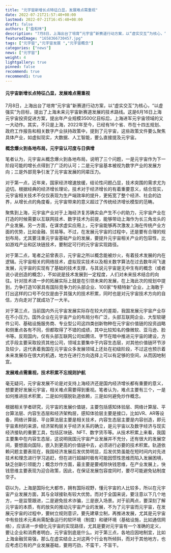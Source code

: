 ```yaml
---
title: "元宇宙新增长点特征凸显，发展难点需重视"
date: 2022-07-21T21:57:40+08:00
lastmod: 2022-07-21T16:45:40+08:00
draft: false
authors: ["盘和林"]
description: "7月8日，上海出台了培育“元宇宙”新赛道行动方案，以“虚实交互”为核心，“以虚强实”为目标，提出了上海未来元宇宙新赛道发展的技术路线。这是6月16日上海元宇宙投资促进方案，提出年产业规模3500亿目标后，上海进军元宇宙领域的又一大动作。"
featuredImage: "1658366730457.jpg"
tags: ["元宇宙","元宇宙发展 ","元宇宙概念"]
categories: ["news"]
news: ["元宇宙"]
weight: 4
lightgallery: true
pinned: false
recommend: true
recommend1: true
---
```


#### 元宇宙新增长点特征凸显，发展难点需重视

7月8日，上海出台了培育“元宇宙”新赛道行动方案，以“虚实交互”为核心，“以虚强实”为目标，提出了上海未来元宇宙新赛道发展的技术路线。这是6月16日上海元宇宙投资促进方案，提出年产业规模3500亿目标后，上海进军元宇宙领域的又一大动作。其实，不只是上海，2022年至今，已经有16个省、市在十四五规划、政府工作报告和相关数字产业扶持政策中，提到了元宇宙，这些政策文件要么聚焦具体产业，如虚拟现实，大数据、人工智能，要么直接提及元宇宙。

**概念爆火到各地布局，元宇宙认可度与日俱增**

笔者认为，元宇宙从概念爆火到各地布局，说明了三个问题，一是元宇宙作为下一阶段可能的增长点得到了广泛的认可；二是元宇宙基本被视为数字产业的发展方向；三是外部竞争引发了元宇宙发展的同辈压力。

对于第一点，近年来，国家经济增速放缓，结论性问题凸显，技术突围的需求尤为迫切。根据经典的经济增长理论，技术对于经济增长的有着重要意义，结合现实，元宇宙相关技术不仅仅表现为生产端效率的提升，更拓宽了整个经济、社会的边界，从增长点的角度看，元宇宙带来的意义超过了传统经济增长模型的范畴。

聚焦到上海，元宇宙产业对于上海经济复苏确实会产生不小的助力，元宇宙产业在打造的时候需要以互联网技术、数字技术为前提，能够带动上海作为长三角龙头的产业发展。另一方面，在谋求虚实应用上，元宇宙能够再次激发上海在传统产业方面的优势，比如金融、贸易等。不过，在发展元宇宙的过程中，还是要有合理的规划布局，尤其要注重元宇宙基础产业的发展，要提升元宇宙相关产业的包容性，比如游戏产业和区块链技术，要制定可行的元宇宙实现路径。

对于第二点，笔者之前曾表示，元宇宙之所以概念能被炒火，有着技术发展的内在逻辑。元宇宙相关的网络技术，虚拟现实技术以及相关数字算法在过去数年间飞速发展，元宇宙的实现有了基础的技术支撑，与其说元宇宙是无中生有的概念（或者说小说创造的概念），不如说是技术发展到一定程度，人们对未来技术结合的向往。针对技术进一步的拓展实际上就是在引领未来的发展，在上海此次的规划中提到，力争打造10家具有国际竞争力的头部企业、100家“专精特新”企业，上海敢于打出这样的口号不仅仅是由于其强大的技术积累，同时也是对元宇宙技术方向的自信，方向走对了就成功了一大半。

对于第三点，当前国内外元宇宙发展实际存在较大的差距，我国发展元宇宙产业存在不小压力。国外企业在元宇宙产业的布局分布广泛，头部互联网企业、大型软硬件公司、基础设施服务商、专业型公司这四类创新物种在元宇宙价值链的投资战略和侧重点各有不同，但都取得了不错的成绩，其中比较知名的像微软、亚马逊、脸书等。反观国内，仅有头部互联网公司如腾讯、字节在暗中推进元宇宙的建设，方式手段主要采取投资其他公司，领域主要集中于内容生态层，对其他价值链环节涉及较少，这代表着我国在元宇宙众多发展领域上还处在初级阶段，不过这也预示着未来发展存在很大的机遇，地方在进行方向选择上可以有足够的空间，从而因地制宜。

**发展难点需重视，技术积累不忘规则护航**

毫无疑问，元宇宙发展不论是对支持上海经济还是国内经济增长都有重要的意义，想要更好发展元宇宙，相关难点需要得到重视。笔者认为，难点主要有三个，一是如何推进技术积累，二是如何摆脱轨道依赖，三是如何避免炒作概念。

根据相关学者研究，元宇宙的发展价值链，主要包括感知体验层、网络计算层、平台算法层、内容生态层和经济架构层，感知体验层主要是接口，比如VR、AR等设备，网络计算层、平台算法层主要是相关技术，内容生态层主要是内容创造，即元宇宙素材的来源，经济架构层关乎经济关系的确立，是元宇宙以及数字经济与现实经济接轨的重要工具，包括区块链、NFT、数字货币等。从技术积累上来看，我国主要集中在内容生态层，这说明我国元宇宙产业发展并不充分，还有很大的发展空间，要想面向国际，嵌入到更高的价值链中去，必须进行必要的技术积累。轨道依赖问题主要表现在，我国经济发展后发优势明显，后发优势虽能在短时间内对先进技术和理念进行学习追赶，但在进行超越时极有可能因惯性思维而陷入发展困境，缺乏创新引领能力；概念炒作方面，最主要是要戒除快钱思维，在产业发展上，快钱思维主要表现为迎合政策，因此，在保证发展包容度同时，要尽可能避免钻制度空子。

窃以为，上海是国际化大都市，拥有国际视野，懂元宇宙的人比较多，所以在元宇宙产业发展方面，其与全球接轨有较大优势。而对于全国来说，要注意以下几个地方，一是监管跟进，二是避免技术诈骗，三是嵌入场景。对于前两点，要深刻了解元宇宙的本质，有的放矢的推动元宇宙产业的发展，不为了元宇宙而元宇宙，在发展元宇宙的过程中，要树立规则意识，要先建章立制，再推进发展，尤其是元宇宙中有些技术元素尚需配备运行的软环境（制度）和硬环境（基础设施，比如通信网络），应该进一步细化元宇宙的实现路径，尤其是要对元宇宙有一个准确的定义，要让企业和消费者明白，元宇宙到底是什么。对于第三点，各地应因地制宜，比如上海金融贸易强，那么在虚实结合上对这两个行业有所倾斜，而对于其他地方，也应考虑已有的产业发展基础，要用巧劲，不蛮干，不盲干。